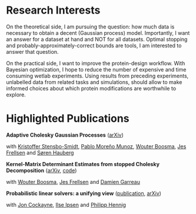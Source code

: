 # Research Interests
On the theoretical side, I am pursuing the question: how much data is necessary to obtain a decent (Gaussian process) model.
Importantly, I want an answer for a dataset at hand and NOT for all datasets. Optimal stopping and probably-approximately-correct bounds are tools, I am interested to answer that question.

On the practical side, I want to improve the protein-design workflow. With Bayesian optimization, I hope to reduce the number of expensive and time consuming wetlab experiments. Using results from preceding experiments, unlabelled data from related tasks and simulations, should allow to make informed choices about which protein modifications are worthwhile to explore.

# Highlighted Publications

**Adaptive Cholesky Gaussian Processes** ([arXiv](https://arxiv.org/abs/2202.10769))

with [Kristoffer Stensbo-Smidt](https://prior.info/), [Pablo Moreño Munoz](https://pmorenoz.github.io/), [Wouter Boosma](https://ku-bioml.github.io), [Jes Frellsen](https://frellsen.org/) and [Søren Hauberg](http://www2.compute.dtu.dk/~sohau/)

**Kernel-Matrix Determinant Estimates from stopped Cholesky Decomposition** ([arXiv](https://arxiv.org/abs/2107.10587), [code](https://github.com/SimonBartels/pac_kernel_matrix_determinant_estimation))

with [Wouter Boosma](https://ku-bioml.github.io), [Jes Frellsen](https://frellsen.org/) and [Damien Garreau](https://sites.google.com/view/damien-garreau/) 




**Probabilistic linear solvers: a unifying view** ([publication](https://link.springer.com/article/10.1007/s11222-019-09897-7), [arXiv](https://arxiv.org/abs/1810.03398))

with [Jon Cockayne](http://www.joncockayne.com/), [Ilse Ipsen](https://ipsen.math.ncsu.edu/) and [Philipp Hennig](https://uni-tuebingen.de/en/fakultaeten/mathematisch-naturwissenschaftliche-fakultaet/fachbereiche/informatik/lehrstuehle/methods-of-machine-learning/start/)

